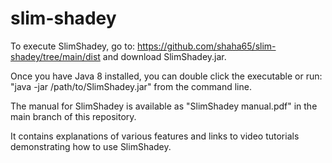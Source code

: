 # slim-shadey

To execute SlimShadey, go to: https://github.com/shaha65/slim-shadey/tree/main/dist
and download SlimShadey.jar.

Once you have Java 8 installed, you can double click the executable or run: "java -jar /path/to/SlimShadey.jar" 
from the command line.

The manual for SlimShadey is available as "SlimShadey manual.pdf" in the main branch of this repository.

It contains explanations of various features and links to video tutorials demonstrating how to use SlimShadey.
